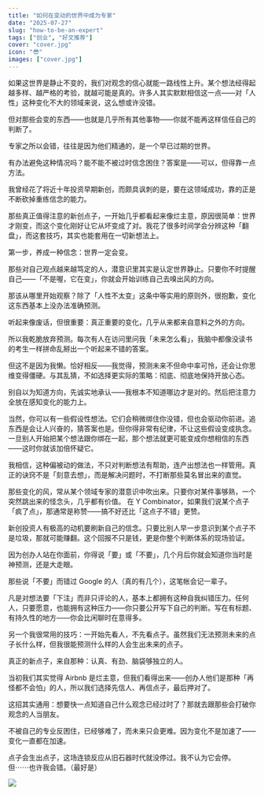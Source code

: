 ```yaml
---
title: "如何在变动的世界中成为专家"
date: "2025-07-27"
slug: "how-to-be-an-expert"
tags: ["创业", "好文推荐"]
cover: "cover.jpg"
icon: "😎"
images: ["cover.jpg"]
---
```

如果这世界是静止不变的，我们对观念的信心就能一路线性上升。某个想法经得起越多样、越严格的考验，就越可能是真的。许多人其实默默相信这一点——对「人性」这种变化不大的领域来说，这么想或许没错。



但对那些会变的东西——也就是几乎所有其他事物——你就不能再这样信任自己的判断了。



专家之所以会错，往往是因为他们精通的，是一个早已过期的世界。



有办法避免这种情况吗？能不能不被过时信念困住？答案是——可以，但得靠一点方法。



我曾经花了将近十年投资早期新创，而颇具讽刺的是，要在这领域成功，靠的正是不断砍掉重练信念的能力。



那些真正值得注意的新创点子，一开始几乎都看起来像烂主意，原因很简单：世界才刚变，而这个变化刚好让它从坏变成了对。我花了很多时间学会分辨这种「翻盘」，而这套技巧，其实也能套用在一切新想法上。



第一步，养成一种信念：世界一定会变。



那些对自己观点越来越笃定的人，潜意识里其实是认定世界静止。只要你不时提醒自己——「不是喔，它在变」，你就会开始训练自己去嗅出风的方向。



那该从哪里开始观察？除了「人性不太变」这条中等实用的原则外，很抱歉，变化这东西基本上没办法准确预测。



听起来像废话，但很重要：真正重要的变化，几乎从来都来自意料之外的方向。



所以我乾脆放弃预测。每次有人在访问里问我「未来怎么看」，我脑中都像没读书的考生一样拼命乱掰出一个听起来不错的答案。



但这不是因为我懒。恰好相反——我觉得，预测未来不但命中率可怜，还会让你思维变得僵硬。与其乱猜，不如选择更实际的策略：彻底、彻底地保持开放心态。



别自以为知道方向，先诚实地承认——我根本不知道哪边才是对的。然后把注意力全放在感知变化的能力上。



当然，你可以有一些假设性想法。它们会稍微绑住你没错，但也会驱动你前进。追东西是会让人兴奋的，猜答案也是。但你得非常有纪律，不让这些假设变成执念。
一旦别人开始把某个想法跟你绑在一起，那个想法就更可能变成你想相信的东西——这时你就该加倍怀疑它。



我相信，这种偏被动的做法，不只对判断想法有帮助，连产出想法也一样管用。真正的诀窍不是「刻意去想」，而是解决问题时，不打断那些莫名冒出来的直觉。



那些变化的风，常从某个领域专家的潜意识中吹出来。只要你对某件事够熟，一个突然跳出来的怪念头，几乎都有价值。
在 Y Combinator，如果我们说某个点子「疯了点」，那通常是称赞——搞不好还比「这点子不错」更赞。



新创投资人有极高的动机要刷新自己的信念。只要比别人早一步意识到某个点子不是垃圾，那就可能赚翻。这个回报不只是钱，更是你整个判断体系的现场验证。



因为创办人站在你面前，你得说「要」或「不要」，几个月后你就会知道你当时是神预测，还是大走眼。



那些说「不要」而错过 Google 的人（真的有几个），这笔帐会记一辈子。



凡是对想法要「下注」而非只评论的人，基本上都拥有这种自我纠错压力。任何人，只要愿意，也能拥有这种压力——你只要公开写下自己的判断。写在有标题、有持久性的地方——你会比闲聊时在意得多。



另一个我很常用的技巧：一开始先看人，不先看点子。虽然我们无法预测未来的点子长什么样，但我很能预测什么样的人会生出未来的点子。



真正的新点子，来自那种：认真、有劲、脑袋够独立的人。



当初我们其实觉得 Airbnb 是烂主意，但我们看得出来——创办人他们是那种「再怪都不会怕」的人，所以我们选择先信人、再信点子，最后押对了。



这招其实通用：想要快一点知道自己什么观念已经过时了？那就去跟那些会打破你观念的人当朋友。



不被自己的专业反困住，已经够难了，而未来只会更难。因为变化不是加速了——变化一直都在加速。



点子会生出点子，这场连锁反应从旧石器时代就没停过。我不认为它会停。
但⋯⋯也许我会错。（最好是）




![](https://prod-files-secure.s3.us-west-2.amazonaws.com/112d0858-5090-4d34-a606-b75eb8d65fd2/46476355-9cf3-4e99-9b7a-3531bc426380/1000202064.png?X-Amz-Algorithm=AWS4-HMAC-SHA256&X-Amz-Content-Sha256=UNSIGNED-PAYLOAD&X-Amz-Credential=ASIAZI2LB466TFIVDYHM%2F20250923%2Fus-west-2%2Fs3%2Faws4_request&X-Amz-Date=20250923T141326Z&X-Amz-Expires=3600&X-Amz-Security-Token=IQoJb3JpZ2luX2VjEL3%2F%2F%2F%2F%2F%2F%2F%2F%2F%2FwEaCXVzLXdlc3QtMiJIMEYCIQCuXvsKOO5NRNHAGO%2BETFiRJ%2ByEHOW8Vbr%2Fxo28pSBY6QIhAP2GIQgXy%2FW0fObMSvYtppvByZp9f7oCyIOfeZxH6NG9Kv8DCEYQABoMNjM3NDIzMTgzODA1Igxn71jdMDQbzSiqu7Yq3ANZhCm7BuWe9jTDRLZsHxy5%2BctlIcCioVhT00CFjRF56Rl3u%2FBPXhvi%2BMgqKWG11OhHTYrhpqdvq4kNnwqHoSNr9V1RFCJ968oxYEprzp8AAF6ys90a%2F4xtqwzqWNb2riFYdnBEvtCcY7ypc1SJ33Kmvz%2FTj82Ih7tCvQmEUytbwMz7VzRSwsv9Xa3xl6SR7SaW%2F%2Bd4O6ODu5c3cAkGDM5NuwkOrwtEl3HfUjTHBws%2F9Y49UFYgVA70%2BcBhK6VB6UnOzfHrnZ6cZgf%2Fk2bNmbqD4leMHTnVBW56zUQVA2Rv8cJBInwfBCR%2FDtvPj0iCw5BCYJUE0X4BKbklxsETbvz1WEMT01MFKEqWIl%2FdsfnUSX42x4fwgW%2Fh97M1reVc8eMjz1ZrFhb%2BNALGbH7TCoV7tOIR2%2F9xWMx%2FWxAkabVluRe%2B9SkBlyv2R%2B0K8IAQRCXJ%2BFSXhRpJ%2Bu64WcfP22U3gIkGYYzFtipHhsQZ0Jof9cPHKBgA%2BQfld8TMMEupkLTc%2BFhARRLqHASCCKSAOMs78cvpGx7hcutuGXcIRlSMs5O1cRuchdzb8SHFY3SMOCGOIh3a8uEbzhakI1HPsqMsB1jvXD4qYqkSbFe23b%2Bv74hVHHMO%2FykeTE63CTDgscrGBjqkARW7nOerf5Eo%2FP6%2BBl3ansX4VW7w6LMcApJj%2FWzxxsHvcqCsG3vlEASILEG9ZWr8uDBZLrWCKCK4RFx370mBqWn7YHvJGaT7kw3EaeozS6nxDe7Z6u4IYPo60HuPSjE%2BgL%2F7omqutb%2FtPVI5sSmQCbRfxjiOJrJzsAlJAvz9sHrZlxSm%2FNLXrZcB3MM4a2paf5D0VXjVGSqbIWVc%2BGZ1UR9r5%2F53&X-Amz-Signature=151d1589e2a857fd5c7cdf0c999ad8bdc2442617e8c0da4d831badef212b8087&X-Amz-SignedHeaders=host&x-amz-checksum-mode=ENABLED&x-id=GetObject)

